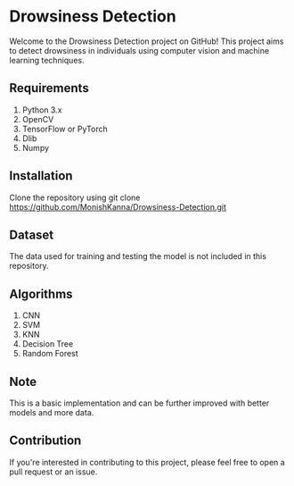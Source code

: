 # Drowsiness Detection

Welcome to the Drowsiness Detection project on GitHub! This project aims to detect drowsiness in individuals using computer vision and machine learning techniques.

## Requirements

1) Python 3.x
2) OpenCV
3) TensorFlow or PyTorch
4) Dlib
5) Numpy

## Installation

Clone the repository using git clone https://github.com/MonishKanna/Drowsiness-Detection.git

## Dataset

The data used for training and testing the model is not included in this repository.

## Algorithms

1) CNN
2) SVM
3) KNN
4) Decision Tree
5) Random Forest

## Note

This is a basic implementation and can be further improved with better models and more data.

## Contribution

If you're interested in contributing to this project, please feel free to open a pull request or an issue.
